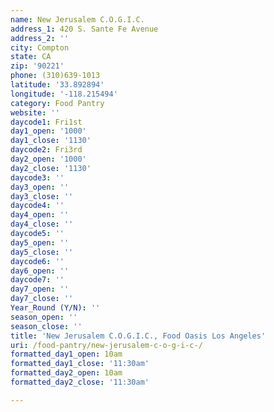 ```yaml
---
name: New Jerusalem C.O.G.I.C.
address_1: 420 S. Sante Fe Avenue
address_2: ''
city: Compton
state: CA
zip: '90221'
phone: (310)639-1013
latitude: '33.892894'
longitude: '-118.215494'
category: Food Pantry
website: ''
daycode1: Fri1st
day1_open: '1000'
day1_close: '1130'
daycode2: Fri3rd
day2_open: '1000'
day2_close: '1130'
daycode3: ''
day3_open: ''
day3_close: ''
daycode4: ''
day4_open: ''
day4_close: ''
daycode5: ''
day5_open: ''
day5_close: ''
daycode6: ''
day6_open: ''
daycode7: ''
day7_open: ''
day7_close: ''
Year_Round (Y/N): ''
season_open: ''
season_close: ''
title: 'New Jerusalem C.O.G.I.C., Food Oasis Los Angeles'
uri: /food-pantry/new-jerusalem-c-o-g-i-c-/
formatted_day1_open: 10am
formatted_day1_close: '11:30am'
formatted_day2_open: 10am
formatted_day2_close: '11:30am'

---
```

